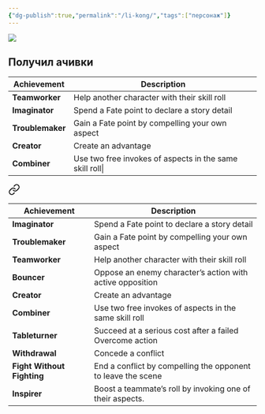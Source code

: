 ```yaml
---
{"dg-publish":true,"permalink":"/li-kong/","tags":["персонаж"]}
---
```


![](https://foundry.owlbeardm.com/dresden/li_kong.webp)
## Получил ачивки
| Achievement | Description |
| ---- | ---- |
| **Teamworker** | Help another character with their skill roll |
| **Imaginator** | Spend a Fate point to declare a story detail |
| **Troublemaker** | Gain a Fate point by compelling your own aspect |
| **Creator** | Create an advantage |
| **Combiner** | Use two free invokes of aspects in the same skill roll\| |


<div class="transclusion internal-embed is-loaded"><a class="markdown-embed-link" href="/fate-achievements/" aria-label="Open link"><svg xmlns="http://www.w3.org/2000/svg" width="24" height="24" viewBox="0 0 24 24" fill="none" stroke="currentColor" stroke-width="2" stroke-linecap="round" stroke-linejoin="round" class="svg-icon lucide-link"><path d="M10 13a5 5 0 0 0 7.54.54l3-3a5 5 0 0 0-7.07-7.07l-1.72 1.71"></path><path d="M14 11a5 5 0 0 0-7.54-.54l-3 3a5 5 0 0 0 7.07 7.07l1.71-1.71"></path></svg></a><div class="markdown-embed">





| Achievement | Description |
| ---- | ---- |
| **Imaginator** | Spend a Fate point to declare a story detail |
| **Troublemaker** | Gain a Fate point by compelling your own aspect |
| **Teamworker** | Help another character with their skill roll |
| **Bouncer** | Oppose an enemy character’s action with active opposition |
| **Creator** | Create an advantage |
| **Combiner** | Use two free invokes of aspects in the same skill roll |
| **Tableturner** | Succeed at a serious cost after a failed Overcome action |
| **Withdrawal** | Concede a conflict |
| **Fight Without Fighting** | End a conflict by compelling the opponent to leave the scene |
| **Inspirer** | Boost a teammate’s roll by invoking one of their aspects. |

</div></div>
